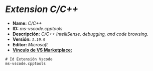 <!-- Autor: Daniel Benjamin Perez Morales -->
<!-- GitHub: https://github.com/DanielBenjaminPerezMoralesDev13 -->
<!-- Gitlab: https://gitlab.com/DanielBenjaminPerezMoralesDev13 -->
<!-- Correo electrónico: danielperezdev@proton.me -->

# ***Extension C/C++***

- **Name:** *C/C++*
- **ID:** *ms-vscode.cpptools*
- **Descripción:** *C/C++ IntelliSense, debugging, and code browsing.*
- **Versión:** *`1.19.9`*
- **Editor:** *Microsoft*
- **[Vínculo de VS Marketplace:](https://marketplace.visualstudio.com/items?itemName=ms-vscode.cpptools "https://marketplace.visualstudio.com/items?itemName=ms-vscode.cpptools")**

```plaintext
# Id Extensión Vscode
ms-vscode.cpptools
```
